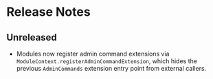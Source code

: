# Release Notes

## Unreleased
- Modules now register admin command extensions via `ModuleContext.registerAdminCommandExtension`, which hides the previous `AdminCommands` extension entry point from external callers.
